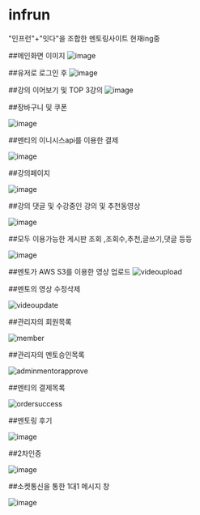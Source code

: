# infrun
"인프런"+"잇다"을 조합한 멘토링사이트 현재ing중

##메인화면 이미지
![image](https://user-images.githubusercontent.com/79193811/193780638-73ffea50-a24d-47a6-9b6b-ad1f08d38c35.png)

##유저로 로그인 후 
![image](https://user-images.githubusercontent.com/79193811/193780861-3959aef7-f338-472c-9d5c-09f884d1fe4b.png)

##강의 이어보기 및 TOP 3강의
![image](https://user-images.githubusercontent.com/79193811/193780959-bd500ee1-b99e-4615-b1bd-a98a8486e19e.png)

##장바구니 및 쿠폰

![image](https://user-images.githubusercontent.com/79193811/193781108-47d4c23c-7323-47a0-a6df-10273a35e739.png)

##멘티의 이니시스api를 이용한 결제 

![image](https://user-images.githubusercontent.com/79193811/193781206-60b53b50-fd0f-4827-a7e5-3d6aa077a3da.png)

##강의페이지

![image](https://user-images.githubusercontent.com/79193811/193781310-1d8ef9bf-643c-4e22-b49b-8ed181ed1313.png)

##강의 댓글 및 수강중인 강의 및 추천동영상

![image](https://user-images.githubusercontent.com/79193811/193781439-7da7592e-9e4d-44cc-8be5-fb1cf0e1984c.png)

##모두 이용가능한  게시판 조회 ,조회수,추천,글쓰기,댓글 등등 

![image](https://user-images.githubusercontent.com/79193811/193781503-6493a810-8db4-4aae-9bb3-b6360768d57f.png)

##멘토가 AWS S3를 이용한 영상 업로드 
![videoupload](https://user-images.githubusercontent.com/79193811/180154566-c99614f7-5763-4f59-8a38-f63785ec7f78.PNG)

##멘토의 영상 수정삭제

![videoupdate](https://user-images.githubusercontent.com/79193811/180154632-52030290-6722-46e5-ba66-b28e5df64260.PNG)

##관리자의 회원목록

![member](https://user-images.githubusercontent.com/79193811/180154663-972c565c-986a-4db2-865a-d00a9caf2c0d.PNG)

##관리자의 멘토승인목록

![adminmentorapprove](https://user-images.githubusercontent.com/79193811/180154716-88ce4ea6-0339-43c7-ae71-b4fa882be77c.PNG)

##멘티의 결제목록

![ordersuccess](https://user-images.githubusercontent.com/79193811/180154745-bea9ed53-84e0-4168-a51d-2865d177ccb0.PNG)

##멘토링 후기

![image](https://user-images.githubusercontent.com/79193811/193781579-f07db0bf-90b1-42f3-aa25-920137634f11.png)

##2차인증

![image](https://user-images.githubusercontent.com/79193811/193781676-8de32ec5-26d3-4a0c-b961-36e25ce74e92.png)

##소켓통신을 통한 1대1 메시지 창

![image](https://user-images.githubusercontent.com/79193811/193781907-f1c4e05a-bb96-4b56-aa87-7b963cf00398.png)






